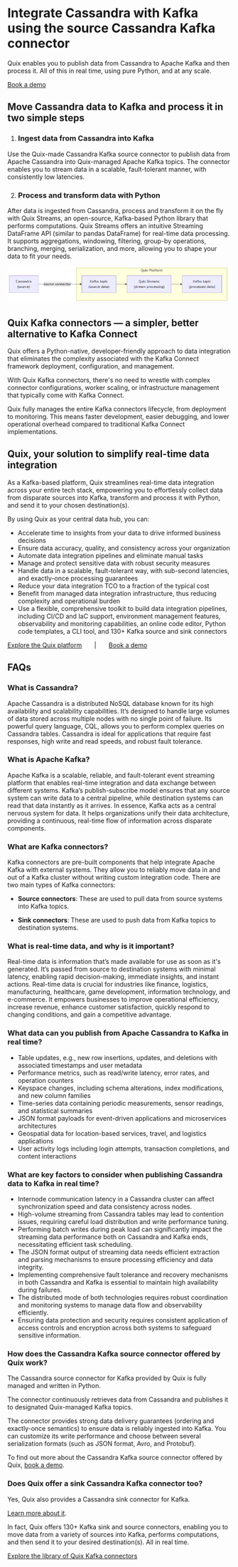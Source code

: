 <!--- BEGIN MARKDOWN --->
# Integrate Cassandra with Kafka using the source Cassandra Kafka connector

Quix enables you to publish data from Cassandra to Apache Kafka and then process it. All of this in real time, using pure Python, and at any scale. 

[Book a demo](https://share.hsforms.com/1iW0TmZzKQMChk0lxd_tGiw4yjw2)

## Move Cassandra data to Kafka and process it in two simple steps

1. ### Ingest data from Cassandra into Kafka

Use the Quix-made Cassandra Kafka source connector to publish data from Apache Cassandra into Quix-managed Apache Kafka topics. The connector enables you to stream data in a scalable, fault-tolerant manner, with consistently low latencies. 

2. ### Process and transform data with Python

After data is ingested from Cassandra, process and transform it on the fly with Quix Streams, an open-source, Kafka-based Python library that performs computations. Quix Streams offers an intuitive Streaming DataFrame API (similar to pandas DataFrame) for real-time data processing. It supports aggregations, windowing, filtering, group-by operations, branching, merging, serialization, and more, allowing you to shape your data to fit your needs.

![Diagram](images/Cassandra-source_diagram_1.png)

## Quix Kafka connectors — a simpler, better alternative to Kafka Connect

Quix offers a Python-native, developer-friendly approach to data integration that eliminates the complexity associated with the Kafka Connect framework deployment, configuration, and management.

With Quix Kafka connectors, there's no need to wrestle with complex connector configurations, worker scaling, or infrastructure management that typically come with Kafka Connect.

Quix fully manages the entire Kafka connectors lifecycle, from deployment to monitoring. This means faster development, easier debugging, and lower operational overhead compared to traditional Kafka Connect implementations.

## Quix, your solution to simplify real-time data integration

As a Kafka-based platform, Quix streamlines real-time data integration across your entire tech stack, empowering you to effortlessly collect data from disparate sources into Kafka, transform and process it with Python, and send it to your chosen destination(s).

By using Quix as your central data hub, you can:

* Accelerate time to insights from your data to drive informed business decisions  
* Ensure data accuracy, quality, and consistency across your organization  
* Automate data integration pipelines and eliminate manual tasks  
* Manage and protect sensitive data with robust security measures  
* Handle data in a scalable, fault-tolerant way, with sub-second latencies, and exactly-once processing guarantees  
* Reduce your data integration TCO to a fraction of the typical cost  
* Benefit from managed data integration infrastructure, thus reducing complexity and operational burden  
* Use a flexible, comprehensive toolkit to build data integration pipelines, including CI/CD and IaC support, environment management features, observability and monitoring capabilities, an online code editor, Python code templates, a CLI tool, and 130+ Kafka source and sink connectors

[Explore the Quix platform](https://portal.demo.quix.io/pipeline?workspace=demo-gametelemetrytemplate-prod)  |  [Book a demo](https://share.hsforms.com/1iW0TmZzKQMChk0lxd_tGiw4yjw2)

## FAQs

### What is Cassandra?

Apache Cassandra is a distributed NoSQL database known for its high availability and scalability capabilities. It’s designed to handle large volumes of data stored across multiple nodes with no single point of failure. Its powerful query language, CQL, allows you to perform complex queries on Cassandra tables. Cassandra is ideal for applications that require fast responses, high write and read speeds, and robust fault tolerance.

### What is Apache Kafka?

Apache Kafka is a scalable, reliable, and fault-tolerant event streaming platform that enables real-time integration and data exchange between different systems. Kafka’s publish-subscribe model ensures that any source system can write data to a central pipeline, while destination systems can read that data instantly as it arrives. In essence, Kafka acts as a central nervous system for data. It helps organizations unify their data architecture, providing a continuous, real-time flow of information across disparate components.

### What are Kafka connectors?

Kafka connectors are pre-built components that help integrate Apache Kafka with external systems. They allow you to reliably move data in and out of a Kafka cluster without writing custom integration code. There are two main types of Kafka connectors:

* **Source connectors**: These are used to pull data from source systems into Kafka topics.

* **Sink connectors**: These are used to push data from Kafka topics to destination systems.

### What is real-time data, and why is it important?

Real-time data is information that’s made available for use as soon as it's generated. It’s passed from source to destination systems with minimal latency, enabling rapid decision-making, immediate insights, and instant actions. Real-time data is crucial for industries like finance, logistics, manufacturing, healthcare, game development, information technology, and e-commerce. It empowers businesses to improve operational efficiency, increase revenue, enhance customer satisfaction, quickly respond to changing conditions, and gain a competitive advantage.

### What data can you publish from Apache Cassandra to Kafka in real time?

* Table updates, e.g., new row insertions, updates, and deletions with associated timestamps and user metadata  
* Performance metrics, such as read/write latency, error rates, and operation counters  
* Keyspace changes, including schema alterations, index modifications, and new column families  
* Time-series data containing periodic measurements, sensor readings, and statistical summaries  
* JSON format payloads for event-driven applications and microservices architectures  
* Geospatial data for location-based services, travel, and logistics applications  
* User activity logs including login attempts, transaction completions, and content interactions

### What are key factors to consider when publishing Cassandra data to Kafka in real time?

* Internode communication latency in a Cassandra cluster can affect synchronization speed and data consistency across nodes.  
* High-volume streaming from Cassandra tables may lead to contention issues, requiring careful load distribution and write performance tuning.  
* Performing batch writes during peak load can significantly impact the streaming data performance both on Cassandra and Kafka ends, necessitating efficient task scheduling.  
* The JSON format output of streaming data needs efficient extraction and parsing mechanisms to ensure processing efficiency and data integrity.  
* Implementing comprehensive fault tolerance and recovery mechanisms in both Cassandra and Kafka is essential to maintain high availability during failures.  
* The distributed mode of both technologies requires robust coordination and monitoring systems to manage data flow and observability efficiently.  
* Ensuring data protection and security requires consistent application of access controls and encryption across both systems to safeguard sensitive information.

### How does the Cassandra Kafka source connector offered by Quix work?

The Cassandra source connector for Kafka provided by Quix is fully managed and written in Python.

The connector continuously retrieves data from Cassandra and publishes it to designated Quix-managed Kafka topics.

The connector provides strong data delivery guarantees (ordering and exactly-once semantics) to ensure data is reliably ingested into Kafka. You can customize its write performance and choose between several serialization formats (such as JSON format, Avro, and Protobuf).

To find out more about the Cassandra Kafka source connector offered by Quix, [book a demo](https://share.hsforms.com/1iW0TmZzKQMChk0lxd_tGiw4yjw2).

### Does Quix offer a sink Cassandra Kafka connector too?

Yes, Quix also provides a Cassandra sink connector for Kafka.

[Learn more about it](../../../sinks/coming-soon/Cassandra-sink.md).

In fact, Quix offers 130+ Kafka sink and source connectors, enabling you to move data from a variety of sources into Kafka, performs computations, and then send it to your desired destination(s). All in real time.

[Explore the library of Quix Kafka connectors](https://quix.io/connectors)
<!--- END MARKDOWN --->